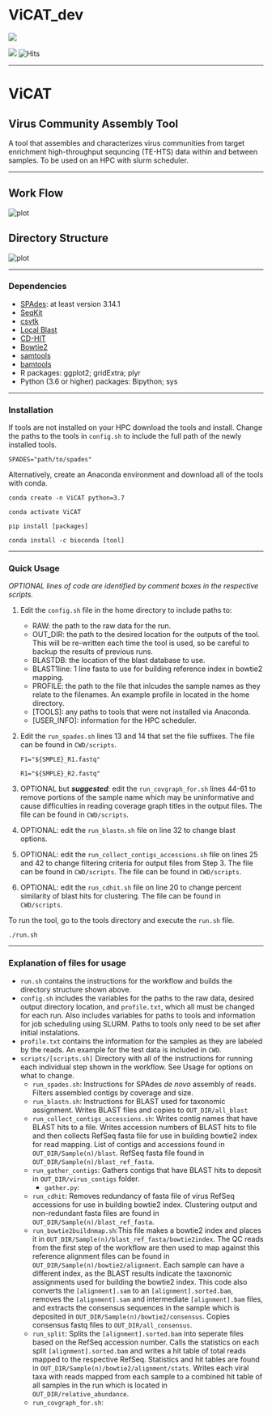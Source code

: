 # ViCAT_dev
<a href="https://github.com/cvk1988/CLCuD_pop_pipe/graphs/contributors">
<img src="https://contrib.rocks/image?repo=cvk1988/CLCuD_pop_pipe" />
</a>

<img src="https://komarev.com/ghpvc/?username=cvk1988"/> ![Hits](https://hitcounter.pythonanywhere.com/count/tag.svg?url=https://github.com/cvk1988/CLCuD_pop_pipe/) 

--------------------------------------------------------------------------------------------------------------------------------------------------------

# **ViCAT**

## Virus Community Assembly Tool
  A tool that assembles and characterizes virus communities from target enrichment high-throughput sequncing (TE-HTS)  data within and between samples. To be used on an HPC with slurm scheduler. 

--------------------------------------------------------------------------------------------------------------------------------------------------------

## Work Flow

![plot](https://github.com/cvk1988/ViCAT_dev/blob/main/ViCAT_workflow1.png)

## Directory Structure
![plot](https://github.com/cvk1988/ViCAT_dev/blob/main/ViCAT_directory.png)

--------------------------------------------------------------------------------------------------------------------------------------------------------

### Dependencies
- [SPAdes](https://github.com/ablab/spades): at least version 3.14.1
- [SeqKit](https://github.com/shenwei356/seqkit)
- [csvtk](https://github.com/shenwei356/csvtk)
- [Local Blast](https://blast.ncbi.nlm.nih.gov/Blast.cgi?CMD=Web&PAGE_TYPE=BlastDocs&DOC_TYPE=Download)
- [CD-HIT](http://bioinformatics.org/cd-hit/)
- [Bowtie2](https://bowtie-bio.sourceforge.net/bowtie2/index.shtml)
- [samtools](http://www.htslib.org/)
- [bamtools](https://github.com/pezmaster31/bamtools)
- R packages: ggplot2; gridExtra; plyr
- Python (3.6 or higher) packages: Bipython; sys

--------------------------------------------------------------------------------------------------------------------------------------------------------

### Installation

If tools are not installed on your HPC download the tools and install. Change the paths to the tools in `config.sh` to include the full path of the newly installed tools.

`SPADES="path/to/spades"`


Alternatively, create an Anaconda environment and download all of the tools with conda.

`conda create -n ViCAT python=3.7`

`conda activate ViCAT`

`pip install [packages]`

`conda install -c bioconda [tool]`

--------------------------------------------------------------------------------------------------------------------------------------------------------

### Quick Usage
*OPTIONAL lines of code are identified by comment boxes in the respective scripts.*

1. Edit the `config.sh` file in the home directory to include paths to:
    - RAW: the path to the raw data for the run.
    - OUT_DIR: the path to the desired location for the outputs of the tool. This will be re-written each time the tool is used, so be careful to backup the results of previous runs.
    - BLASTDB: the location of the blast database to use.
    - BLAST1line: 1 line fasta to use for building reference index in bowtie2 mapping.
    - PROFILE: the path to the file that inlcudes the sample names as they relate to the filenames. An example profile in located in the home directory.
    - [TOOLS]: any paths to tools that were not installed via Anaconda.
    - [USER_INFO]: information for the HPC scheduler.
2. Edit the `run_spades.sh` lines 13 and 14 that set the file suffixes. The file can be found in `CWD/scripts`.

    `F1="${SMPLE}_R1.fastq"`
    
    `R1="${SMPLE}_R2.fastq"`
    
3. OPTIONAL but ***suggested***: edit the `run_covgraph_for.sh` lines 44-61 to remove portions of the sample name which may be uninformative and cause difficulties in reading coverage graph titles in the output files. The file can be found in `CWD/scripts`.
4. OPTIONAL: edit the `run_blastn.sh` file on line 32 to change blast options.
5. OPTIONAL: edit the `run_collect_contigs_accessions.sh` file on lines 25 and 42 to change filtering criteria for output files from Step 3. The file can be found in `CWD/scripts`. The file can be found in `CWD/scripts`.
6. OPTIONAL: edit the `run_cdhit.sh` file on line 20 to change percent similarity of blast hits for clustering. The file can be found in `CWD/scripts`.


To run the tool, go to the tools directory and execute the `run.sh` file.

`./run.sh`

--------------------------------------------------------------------------------------------------------------------------------------------------------

### Explanation of files for usage

- `run.sh` contains the instructions for the workflow and builds the directory structure shown above.
- `config.sh` includes the variables for the paths to the raw data, desired output directory location, and `profile.txt`, which all must be changed for each run. Also includes variables for paths to tools and information for job scheduling using SLURM. Paths to tools only need to be set after initial instalations.
- `profile.txt` contains the information for the samples as they are labeled by the reads. An example for the test data is included in `CWD`.
- `scripts/[scripts.sh]` Directory with all of the instructions for running each individual step shown in the workflow. See Usage for options on what to change.
    - `run_spades.sh`: Instructions for SPAdes *de novo* assembly of reads. Filters assembled contigs by coverage and size.
    - `run_blastn.sh`: Instructions for BLAST used for taxonomic assignment. Writes BLAST files and copies to `OUT_DIR/all_blast`
    - `run_collect_contigs_accessions.sh`: Writes contig names that have BLAST hits to a file. Writes accession numbers of BLAST hits to file and then collects RefSeq fasta file for use in building bowtie2 index for read mapping. List of contigs and accessions found in `OUT_DIR/Sample(n)/blast`. RefSeq fasta file found in `OUT_DIR/Sample(n)/blast_ref_fasta`.
    - `run_gather_contigs`: Gathers contigs that have BLAST hits to deposit in `OUT_DIR/virus_contigs` folder.
        - `gather.py`:
    - `run_cdhit`: Removes redundancy of fasta file of virus RefSeq accessions for use in building bowtie2 index. Clustering output and non-redundant fasta files are found in `OUT_DIR/Sample(n)/blast_ref_fasta`.
    - `run_bowtie2buildnmap.sh`:This file makes a bowtie2 index and places it in `OUT_DIR/Sample(n)/blast_ref_fasta/bowtie2index`. The QC reads from the first step of the workflow are then used to map against this reference alignment files can be found in `OUT_DIR/Sample(n)/bowtie2/alignment`. Each sample can have a different index, as the BLAST results indicate the taxonomic assignments used for building the bowtie2 index. This code also converts the `[alignment].sam` to an `[alignment].sorted.bam`, removes the `[alignment].sam` and intermediate `[alignment].bam` files, and extracts the consensus sequences in the sample which is deposited in `OUT_DIR/Sample(n)/bowtie2/consensus`. Copies consensus fastq files to `OUT_DIR/all_consensus`.
    - `run_split`: Splits the `[alignment].sorted.bam` into seperate files based on the RefSeq accession number. Calls the statistics on each split `[alignment].sorted.bam` and writes a hit table of total reads mapped to the respective RefSeq. Statistics and hit tables are found in `OUT_DIR/Sample(n)/bowtie2/alignment/stats`. Writes each viral taxa with reads mapped from each sample to a combined hit table of all samples in the run which is located in `OUT_DIR/relative_abundance`.
    - `run_covgraph_for.sh`:


